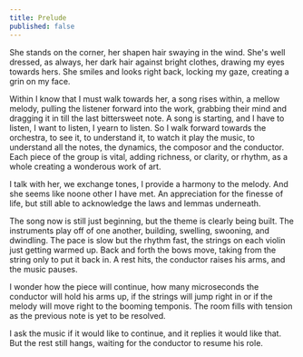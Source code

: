 ```yaml
---
title: Prelude
published: false
---
```


<p>She stands on the corner, her shapen hair swaying in the wind. She's well dressed, as always, her dark hair against bright clothes, drawing my eyes towards hers. She smiles and looks right back, locking my gaze, creating a grin on my face.</p>

<p>Within I know that I must walk towards her, a song rises within, a mellow melody, pulling the listener forward into the work, grabbing their mind and dragging it in till the last bittersweet note. A song is starting, and I have to listen, I want to listen, I yearn to listen. So I walk forward towards the orchestra, to see it, to understand it, to watch it play the music, to understand all the notes, the dynamics, the composor and the conductor. Each piece of the group is vital, adding richness, or clarity, or rhythm, as a whole creating a wonderous work of art.</p>

<p>I talk with her, we exchange tones, I provide a harmony to the melody. And she seems like noone other I have met. An appreciation for the finesse of life, but still able to acknowledge the laws and lemmas underneath.</p>

<p>The song now is still just beginning, but the theme is clearly being built. The instruments play off of one another, building, swelling, swooning, and dwindling. The pace is slow but the rhythm fast, the strings on each violin just getting warmed up. Back and forth the bows move, taking from the string only to put it back in. A rest hits, the conductor raises his arms, and the music pauses.</p>

<p>I wonder how the piece will continue, how many microseconds the conductor will hold his arms up, if the strings will jump right in or if the melody will move right to the booming temponis. The room fills with tension as the previous note is yet to be resolved.</p>

<p>I ask the music if it would like to continue, and it replies it would like that. But the rest still hangs, waiting for the conductor to resume his role.</p>

